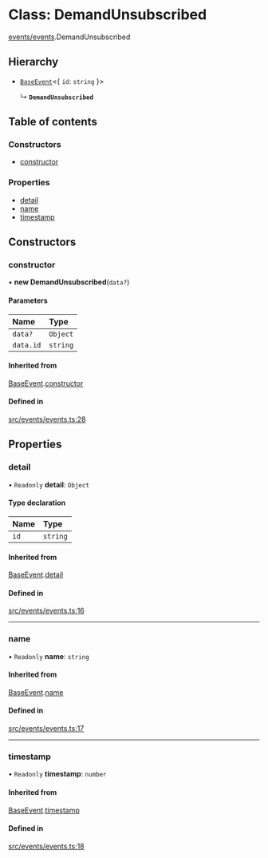 # Class: DemandUnsubscribed

[events/events](../modules/events_events).DemandUnsubscribed

## Hierarchy

- [`BaseEvent`](events_events.BaseEvent)<{ `id`: `string` }\>

  ↳ **`DemandUnsubscribed`**

## Table of contents

### Constructors

- [constructor](events_events.DemandUnsubscribed#constructor)

### Properties

- [detail](events_events.DemandUnsubscribed#detail)
- [name](events_events.DemandUnsubscribed#name)
- [timestamp](events_events.DemandUnsubscribed#timestamp)

## Constructors

### constructor

• **new DemandUnsubscribed**(`data?`)

#### Parameters

| Name      | Type     |
| :-------- | :------- |
| `data?`   | `Object` |
| `data.id` | `string` |

#### Inherited from

[BaseEvent](events_events.BaseEvent).[constructor](events_events.BaseEvent#constructor)

#### Defined in

[src/events/events.ts:28](https://github.com/golemfactory/golem-js/blob/c28a1b0/src/events/events.ts#L28)

## Properties

### detail

• `Readonly` **detail**: `Object`

#### Type declaration

| Name | Type     |
| :--- | :------- |
| `id` | `string` |

#### Inherited from

[BaseEvent](events_events.BaseEvent).[detail](events_events.BaseEvent#detail)

#### Defined in

[src/events/events.ts:16](https://github.com/golemfactory/golem-js/blob/c28a1b0/src/events/events.ts#L16)

---

### name

• `Readonly` **name**: `string`

#### Inherited from

[BaseEvent](events_events.BaseEvent).[name](events_events.BaseEvent#name)

#### Defined in

[src/events/events.ts:17](https://github.com/golemfactory/golem-js/blob/c28a1b0/src/events/events.ts#L17)

---

### timestamp

• `Readonly` **timestamp**: `number`

#### Inherited from

[BaseEvent](events_events.BaseEvent).[timestamp](events_events.BaseEvent#timestamp)

#### Defined in

[src/events/events.ts:18](https://github.com/golemfactory/golem-js/blob/c28a1b0/src/events/events.ts#L18)
